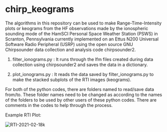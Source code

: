 # chirp_keograms

The algorithms in this repository can be used to make Range-Time-Intensity plots or keograms from the HF observations made by the ionospheric sounding mode of the HamSCI Personal Space Weather Station (PSWS) in Scranton, Pennsylvania currently implemented on an Ettus N200 Universal Software Radio Peripheral (USRP) using the open source GNU Chirpsounder data collection and analysis code chirpsounder2. 

1. filter_ionograms.py : It runs through the lfm files created during data collection using chirpsounder2 and saves the data in a dictionary. 

2. plot_ionograms.py : It reads the data saved by filter_ionograms.py to make the stacked subplots of the RTI images (keograms). 

For both of the python codes, there are folders named to read/save data from/to. These folder names need to be changed as according to the names of the folders to be used by other users of these python codes. There are comments in the codes to help through the process. 

Example RTI Plot:

![RTI-2021-02-18k](https://user-images.githubusercontent.com/15792043/131446616-0458d7ac-6893-4502-a50c-f5c1ad10feda.png)
